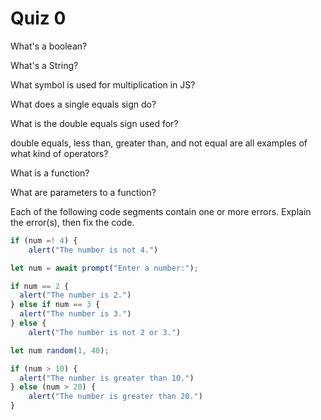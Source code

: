 # Quiz 0

What's a boolean?

What's a String?

What symbol is used for multiplication in JS?

What does a single equals sign do?

What is the double equals sign used for?

double equals, less than, greater than, and not equal are all examples of what kind of operators?

What is a function?

What are parameters to a function?

Each of the following code segments contain one or more errors. Explain the error(s), then fix the code.

```js
if (num =! 4) {
	alert("The number is not 4.")

```

```js
let num = await prompt("Enter a number:");

if num == 2 {
  alert("The number is 2.")
} else if num == 3 {
  alert("The number is 3.")
} else {
	alert("The number is not 2 or 3.")
```

```js
let num random(1, 40);

if (num > 10) {
  alert("The number is greater than 10.")
} else (num > 20) {
	alert("The number is greater than 20.")
}
```
